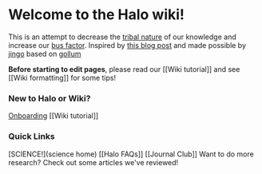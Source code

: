 # Welcome to the Halo wiki!

This is an attempt to decrease the [tribal nature](https://en.wikipedia.org/wiki/Tribal_knowledge) of our knowledge and increase our [bus factor](https://en.wikipedia.org/wiki/Bus_factor).  Inspired by [this blog post](https://blog.pusher.com/learnt-making-company-wiki/) and made possible by [jingo](https://github.com/claudioc/jingo) based on [gollum](https://github.com/gollum/gollum)

**Before starting to edit pages**, please read our [[Wiki tutorial]] and see [[Wiki formatting]] for some tips!

### New to Halo or Wiki?
[Onboarding](onboarding)
[[Wiki tutorial]]

### Quick Links
[SCIENCE!](science home)
[[Halo FAQs]]
[[Journal Club]] Want to do more research? Check out some articles we've reviewed!